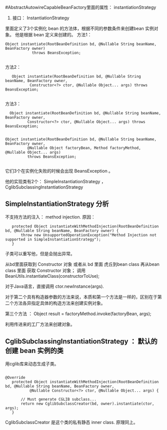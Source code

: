 #AbstractAutowireCapableBeanFactory里面的属性： instantiationStrategy

1. 接口： InstantiationStrategy

里面定义了3个实例化 bean 的方法体，根据不同的参数条件来创建bean 实例对象。
他是根据 bean 定义来创建的。
方法1：
```
Object instantiate(RootBeanDefinition bd, @Nullable String beanName, BeanFactory owner)
			throws BeansException;
      
 ```
 
 方法2：
 ```
	Object instantiate(RootBeanDefinition bd, @Nullable String beanName, BeanFactory owner,
			Constructor<?> ctor, @Nullable Object... args) throws BeansException;
      
 ```
 
 方法3：
 
  ```
	Object instantiate(RootBeanDefinition bd, @Nullable String beanName, BeanFactory owner,
			Constructor<?> ctor, @Nullable Object... args) throws BeansException;
      
 ```
  ```
 Object instantiate(RootBeanDefinition bd, @Nullable String beanName, BeanFactory owner,
			@Nullable Object factoryBean, Method factoryMethod, @Nullable Object... args)
			throws BeansException;
      
 ```
 
 它们3个在实例化失败的时候会出现 BeansException 。
 
 他的实现类有2个： SimpleInstantiationStrategy ， CglibSubclassingInstantiationStrategy
 
 ## SimpleInstantiationStrategy 分析
 不支持方法的注入： method injection.
 原因：
 
 ```
 	protected Object instantiateWithMethodInjection(RootBeanDefinition bd, @Nullable String beanName, BeanFactory owner) {
		throw new UnsupportedOperationException("Method Injection not supported in SimpleInstantiationStrategy");
	}
 
 ```
 
 子类可以重写他，但是会抛出异常。
 
 从bd里面获取到 Constructor 对象 或者从 bd 里面 虎丘到bean class 再从bean class 里面 获取 Constructor 对象；
 调用 BeanUtils.instantiateClass(constructorToUse);
 
 对于Java语言，直接调用 ctor.newInstance(args).
 
 对于第二个具有构造器参数的方法来说，本质和第一个方法是一样的，区别在于第二个方法各异指定具体的构造方法来创建实例对象。
 
 第三个方法 ： Object result = factoryMethod.invoke(factoryBean, args);
 
 利用传进来的工厂方法来创建对象。
 
 ## CglibSubclassingInstantiationStrategy ： 默认的创建 bean 实例的类
 用cglib库来动态生成子类。
 ```
 
 @Override
	protected Object instantiateWithMethodInjection(RootBeanDefinition bd, @Nullable String beanName, BeanFactory owner,
			@Nullable Constructor<?> ctor, @Nullable Object... args) {

		// Must generate CGLIB subclass...
		return new CglibSubclassCreator(bd, owner).instantiate(ctor, args);
	}
  ```
  CglibSubclassCreator 是这个类的私有静态 inner class. 原理同上。
  
  
 
 
